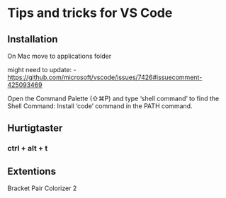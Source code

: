 # Tips and tricks for VS Code

## Installation

On Mac move to applications folder

might need to update: - https://github.com/microsoft/vscode/issues/7426#issuecomment-425093469

Open the Command Palette (⇧⌘P) and type ‘shell command‘ to find the Shell Command: Install ‘code’ command in the PATH command.

## Hurtigtaster

### ctrl + alt + t

## Extentions

Bracket Pair Colorizer 2
